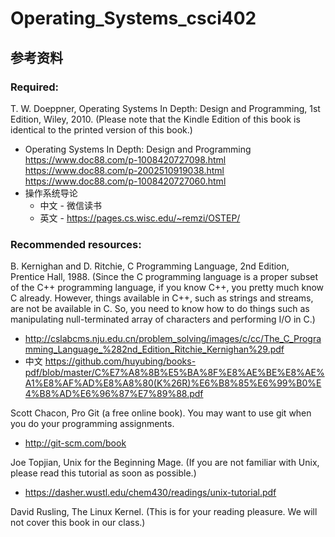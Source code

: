 # Operating_Systems_csci402
## 参考资料
### Required:

T. W. Doeppner, Operating Systems In Depth: Design and Programming, 1st Edition, Wiley, 2010. (Please note that the Kindle Edition of this book is identical to the printed version of this book.)

- Operating Systems In Depth: Design and Programming
  https://www.doc88.com/p-1008420727098.html
  https://www.doc88.com/p-2002510919038.html
  https://www.doc88.com/p-1008420727060.html
- 操作系统导论
  - 中文 - 微信读书
  - 英文 - https://pages.cs.wisc.edu/~remzi/OSTEP/

### Recommended resources:

B. Kernighan and D. Ritchie, C Programming Language, 2nd Edition, Prentice Hall, 1988. (Since the C programming language is a proper subset of the C++ programming language, if you know C++, you pretty much know C already. However, things available in C++, such as strings and streams, are not be available in C. So, you need to know how to do things such as manipulating null-terminated array of characters and performing I/O in C.)
- http://cslabcms.nju.edu.cn/problem_solving/images/c/cc/The_C_Programming_Language_%282nd_Edition_Ritchie_Kernighan%29.pdf
- 中文 https://github.com/huyubing/books-pdf/blob/master/C%E7%A8%8B%E5%BA%8F%E8%AE%BE%E8%AE%A1%E8%AF%AD%E8%A8%80(K%26R)%E6%B8%85%E6%99%B0%E4%B8%AD%E6%96%87%E7%89%88.pdf

Scott Chacon, Pro Git (a free online book). You may want to use git when you do your programming assignments.
- http://git-scm.com/book

Joe Topjian, Unix for the Beginning Mage. (If you are not familiar with Unix, please read this tutorial as soon as possible.)
- https://dasher.wustl.edu/chem430/readings/unix-tutorial.pdf

David Rusling, The Linux Kernel. (This is for your reading pleasure. We will not cover this book in our class.)
